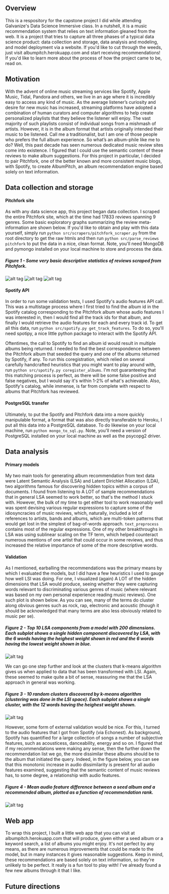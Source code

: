 ## Overview
This is a respository for the capstone project I did while attending Galvanize's Data Science Immersive class. In a nutshell, it is a music recommendation system that relies on text information gleaned from the web. It is a project that tries to capture all three phases of a typical data science product: data collection and storage, data analysis and modeling, and model deployment via a website. If you'd like to cut through the weeds, just visit albumpitch.herokuapp.com and start receiving recommendations! If you'd like to learn more about the process of how the project came to be, read on.

## Motivation
With the advent of online music streaming services like Spotify, Apple Music, Tidal, Pandora and others, we live in an age where it is incredibly easy to access any kind of music. As the average listener’s curiosity and desire for new music has increased, streaming platforms have adopted a combination of human curators and computer algorithms to help create personalized playlists that they believe the listener will enjoy. The vast majority of such playlists consist of individual songs from a mishmash of artists. However, it is in the album format that artists originally intended their music to be listened. Call me a traditionalist, but I am one of those people who prefers the full album experience. So what’s an album-phile like me to do? Well, this past decade has seen numerous dedicated music review sites come into existence. I figured that I could use the semantic content of these reviews to make album suggestions. For this project in particular, I decided to pair Pitchfork, one of the better known and more consistent music blogs, with Spotify, to create AlbumPitch, an album recommendation engine based solely on text information.

## Data collection and storage
#### Pitchfork site
As with any data science app, this project began data collection. I scraped the entire Pitchfork site, which at the time had 17833 reviews spanning 9 genres. Some basic exploratory graphs summarizing the review meta-information are shown below. If you'd like to obtain and play with this data yourself, simply run ```python src/scrapers/pitchfork_scraper.py``` from the root directory to get the raw htmls and then run ```python src/parse_reviews pitchfork``` to put the data in a nice, clean format. Note, you'll need MongoDB and pymongo installed on your local machine to store and process the data.

##### Figure 1 - Some very basic descriptive statistics of reviews scraped from Pitchfork.
![alt tag](https://raw.github.com/lwoloszy/albumpitch/master/figures/genre_dist.png) ![alt tag](https://raw.github.com/lwoloszy/albumpitch/master/figures/reviewer_dist.png) ![alt tag](https://raw.github.com/lwoloszy/albumpitch/master/figures/review_length_dist.png)

#### Spotify API
In order to run some validation tests, I used Spotify's audio features API call. This was a multistage process where I first tried to find the album id in the Spotify catalog corresponding to the Pitchfork album whose audio features I was interested in, then I would find all the track ids for that album, and finally I would retrieve the audio features for each and every track id. To get all this data, run ```python src/spotify.py get_track_features```. To do so, you'll need spotipy, a nice little python package to interact with the Spotify API.

Oftentimes, the call to Spotify to find an album id would result in multiple albums being returned. I needed to find the best correspondence between the Pitchfork album that seeded the query and one of the albums returned by Spotify, if any. To run this coregistration, which relied on several carefully handcrafted heuristics that you might want to play around with, run ```python src/spotify.py coregister_albums```. I'm not guaranteeing that this matching process is perfect, as there will be some false positive and false negatives, but I would say it's within 1-2% of what's achievable. Also, Spotify's catalog, while immense, is far from complete with respect to albums that Pitchfork has reviewed.

#### PostgreSQL transfer
Ultimately, to put the Spotify and Pitchfork data into a more quickly manipulable format, a format that was also directly transferable to Heroku, I put all this data into a PostgreSQL database. To do likewise on your local machine, run ```python mongo_to_sql.py```. Note, you'll need a version of PostgreSQL installed on your local machine as well as the psycopg2 driver.

## Data analysis
#### Primary models
My two main tools for generating album recommendation from text data were Latent Semantic Analysis (LSA) and Latent Dirichlet Allocation (LDA), two algorithms famous for discovering hidden topics within a corpus of documents. I found from listening to A LOT of sample recommendations that in general LSA seemed to work better, so that's the method I stuck with. However, the bulk of my time to get either tool to work reasonably well was spent devising various regular expressions to capture some of the idiosyncracies of music reviews, which, naturally, included a lot of references to artists, bands and albums, which are multi-token patterns that would get lost in the simplest of bag-of-words approach. ```text_preprocess``` contains most of the regular expressions. One of my other breakthroughs in LSA was using sublinear scaling on the TF term, which helped counteract numerous mentions of one artist that could occur in some reviews, and thus increased the relative importance of some of the more descriptive words.

#### Validation
As I mentioned, earballing the recommendations was the primary means by which I evaluated the models, but I did have a few heuristics I used to gauge how well LSI was doing. For one, I visualized (again) A LOT of the hidden dimensions that LSA would produce, seeing whether they were capturing words relevant to discriminating various genres of music (where relevant was based on my own personal experience reading music reviews). One such plot is shown below. As you can see, many of the terms do cluster along obvious genres such as rock, rap, electronic and acoustic (though it should be acknowledged that many terms are also less obviously related to music per se).

##### Figure 2 - Top 10 LSA components from a model with 200 dimensions. Each subplot shows a single hidden component discovered by LSA, with the 6 words having the heighest weight shown in red and the 6 words having the lowest weight shown in blue.
![alt tag](https://raw.github.com/lwoloszy/albumpitch/master/figures/svd.png)

We can go one step further and look at the clusters that k-means algorithm gives us when applied to data that has been transformed with LSI. Again, these seemed to make quite a bit of sense, reassuring me that the LSA approach in general was working.

##### Figure 3 - 10 random clusters discovered by k-means algorithm (clustering was done in the LSI space). Each subplot shows a single cluster, with the 12 words having the heighest weight shown.
![alt tag](https://raw.github.com/lwoloszy/albumpitch/master/figures/kmeans.png)

However, some form of external validation would be nice. For this, I turned to the audio features that I got from Spotify (via Echonest). As background, Spotify has quantified for a large collection of songs a number of subjective features, such as acousticess, danceability, energy and so on. I figured that if my recommendations were making any sense, then the further down the recommendation list we go, the more dissimilar these albums should be to the album that initiated the query. Indeed, in the figure below, you can see that this monotonic increase in audio dissimilarity is present for all audio features examined, suggesting that the semantic content of music reviews has, to some degree, a relationship with audio features.

##### Figure 4 - Mean audio feature difference between a seed album and a recommended album, plotted as a function of recommendation rank.
![alt tag](https://raw.github.com/lwoloszy/albumpitch/master/figures/individual_afs.png)

## Web app
To wrap this project, I built a little web app that you can visit at albumpitch.herokuapp.com that will produce, given either a seed album or a keyword search, a list of albums you might enjoy. It's not perfect by any means, as there are numerous improvements that could be made to the model, but in many instances it gives reasonable suggestions. Keep in mind, these recommendations are based solely on text information, so they're unlikely to be perfect. It really is a fun tool to play with! I've already found a few new albums through it that I like.

## Future directions










